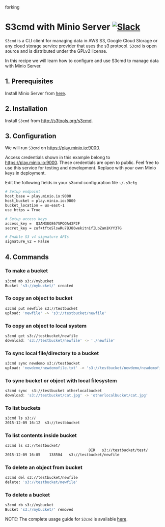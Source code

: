 forking 
# S3cmd with Minio Server [![Slack](https://slack.minio.io/slack?type=svg)](https://slack.minio.io)

`S3cmd` is a CLI client for managing data in AWS S3, Google Cloud Storage or any cloud storage service provider that uses the s3 protocol.  `S3cmd` is open source and is distributed under the GPLv2 license.

In this recipe we will learn how to configure and use S3cmd to manage data with Minio Server.

## 1. Prerequisites

Install Minio Server from [here](http://docs.minio.io/docs/minio-quickstart-guide).

## 2. Installation

Install `S3cmd` from <http://s3tools.org/s3cmd>.

## 3. Configuration

We will run `S3cmd` on <https://play.minio.io:9000>.

Access credentials shown in this example belong to <https://play.minio.io:9000>. These credentials are open to public. Feel free to use this service for testing and development. Replace with your own Minio keys in deployment.

Edit the following fields in your s3cmd configuration file `~/.s3cfg`

```sh
# Setup endpoint
host_base = play.minio.io:9000
host_bucket = play.minio.io:9000
bucket_location = us-east-1
use_https = True

# Setup access keys
access_key =  Q3AM3UQ867SPQQA43P2F
secret_key = zuf+tfteSlswRu7BJ86wekitnifILbZam1KYY3TG

# Enable S3 v4 signature APIs
signature_v2 = False
```

## 4. Commands

### To make a bucket

```sh
s3cmd mb s3://mybucket
Bucket 's3://mybucket/' created
```

### To copy an object to bucket

```sh
s3cmd put newfile s3://testbucket
upload: 'newfile' -> 's3://testbucket/newfile'  
```

### To copy an object to local system

```sh
s3cmd get s3://testbucket/newfile
download: 's3://testbucket/newfile' -> './newfile'
```

### To sync local file/directory to a bucket

```sh
s3cmd sync newdemo s3://testbucket
upload: 'newdemo/newdemofile.txt' -> 's3://testbucket/newdemo/newdemofile.txt'
```

### To sync bucket or object with local filesystem

```sh
s3cmd sync  s3://testbucket otherlocalbucket
download: 's3://testbucket/cat.jpg' -> 'otherlocalbucket/cat.jpg'
```

### To list buckets

```sh
s3cmd ls s3://
2015-12-09 16:12  s3://testbbucket
```

### To list contents inside bucket

```sh
s3cmd ls s3://testbucket/
                                      DIR   s3://testbucket/test/
2015-12-09 16:05    138504   s3://testbucket/newfile
```

### To delete an object from bucket

```sh
s3cmd del s3://testbucket/newfile
delete: 's3://testbucket/newfile'
```

### To delete a bucket

```sh
s3cmd rb s3://mybucket
Bucket 's3://mybucket/' removed
```

NOTE:
The complete usage guide for `S3cmd` is available [here](http://s3tools.org/usage).
